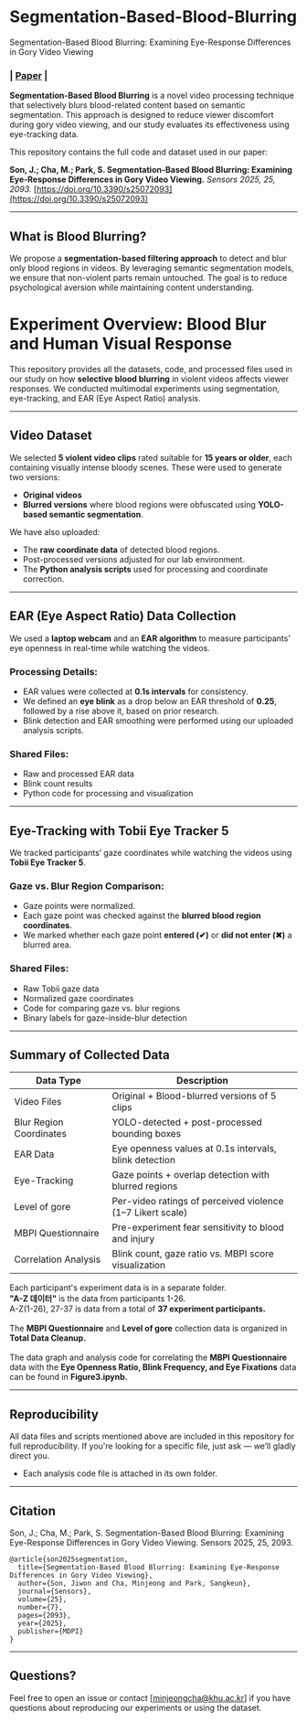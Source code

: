 # Segmentation-Based-Blood-Blurring
Segmentation-Based Blood Blurring: Examining Eye-Response Differences in Gory Video Viewing

<p align="">
    <h3>
        | <a href="https://doi.org/10.3390/s25072093" target="_blank"><b>Paper</b></a> |
    </h3>
</p>

**Segmentation-Based Blood Blurring** is a novel video processing technique that selectively blurs blood-related content based on semantic segmentation. This approach is designed to reduce viewer discomfort during gory video viewing, and our study evaluates its effectiveness using eye-tracking data.

This repository contains the full code and dataset used in our paper:

**Son, J.; Cha, M.; Park, S. Segmentation-Based Blood Blurring: Examining Eye-Response Differences in Gory Video Viewing.** *Sensors 2025, 25, 2093.*  [https://doi.org/10.3390/s25072093](https://doi.org/10.3390/s25072093)

---

## What is Blood Blurring?

We propose a **segmentation-based filtering approach** to detect and blur only blood regions in videos. By leveraging semantic segmentation models, we ensure that non-violent parts remain untouched. The goal is to reduce psychological aversion while maintaining content understanding.


# Experiment Overview: Blood Blur and Human Visual Response

This repository provides all the datasets, code, and processed files used in our study on how **selective blood blurring** in violent videos affects viewer responses. We conducted multimodal experiments using segmentation, eye-tracking, and EAR (Eye Aspect Ratio) analysis.

---

## Video Dataset

We selected **5 violent video clips** rated suitable for **15 years or older**, each containing visually intense bloody scenes. These were used to generate two versions:
- **Original videos**  
- **Blurred versions** where blood regions were obfuscated using **YOLO-based semantic segmentation**.

We have also uploaded:
- The **raw coordinate data** of detected blood regions.
- Post-processed versions adjusted for our lab environment.
- The **Python analysis scripts** used for processing and coordinate correction.

---

## EAR (Eye Aspect Ratio) Data Collection

We used a **laptop webcam** and an **EAR algorithm** to measure participants’ eye openness in real-time while watching the videos.

### Processing Details:
- EAR values were collected at **0.1s intervals** for consistency.
- We defined an **eye blink** as a drop below an EAR threshold of **0.25**, followed by a rise above it, based on prior research.
- Blink detection and EAR smoothing were performed using our uploaded analysis scripts.

### Shared Files:
- Raw and processed EAR data  
- Blink count results  
- Python code for processing and visualization

---

## Eye-Tracking with Tobii Eye Tracker 5

We tracked participants’ gaze coordinates while watching the videos using **Tobii Eye Tracker 5**.

### Gaze vs. Blur Region Comparison:
- Gaze points were normalized.
- Each gaze point was checked against the **blurred blood region coordinates**.
- We marked whether each gaze point **entered (✔)** or **did not enter (✖)** a blurred area.

### Shared Files:
- Raw Tobii gaze data  
- Normalized gaze coordinates  
- Code for comparing gaze vs. blur regions  
- Binary labels for gaze-inside-blur detection

---

## Summary of Collected Data

| Data Type                     | Description                                                                 |
|------------------------------|-----------------------------------------------------------------------------|
|    Video Files               | Original + Blood-blurred versions of 5 clips                                |
|    Blur Region Coordinates   | YOLO-detected + post-processed bounding boxes                              |
|    EAR Data                  | Eye openness values at 0.1s intervals, blink detection                      |
|    Eye-Tracking              | Gaze points + overlap detection with blurred regions                        |
|    Level of gore              | Per-video ratings of perceived violence (1–7 Likert scale)                  |
|    MBPI Questionnaire        | Pre-experiment fear sensitivity to blood and injury                        |
|    Correlation Analysis      | Blink count, gaze ratio vs. MBPI score visualization                        |

Each participant's experiment data is in a separate folder.<br>
**"A-Z 데이터"** is the data from participants 1-26. <br>
A-Z(1-26), 27-37 is data from a total of **37 experiment participants.**
<br><br>
The **MBPI Questionnaire** and **Level of gore** collection data is organized in **Total Data Cleanup.**
<br><br>
The data graph and analysis code for correlating the **MBPI Questionnaire** data with the **Eye Openness Ratio, Blink Frequency, and Eye Fixations** data can be found in **Figure3.ipynb.**

---

## Reproducibility

All data files and scripts mentioned above are included in this repository for full reproducibility. If you're looking for a specific file, just ask — we’ll gladly direct you.
* Each analysis code file is attached in its own folder.

---

## Citation

Son, J.; Cha, M.; Park, S. Segmentation-Based Blood Blurring: Examining Eye-Response Differences in Gory Video Viewing. Sensors 2025, 25, 2093.
```
@article{son2025segmentation,
  title={Segmentation-Based Blood Blurring: Examining Eye-Response Differences in Gory Video Viewing},
  author={Son, Jiwon and Cha, Minjeong and Park, Sangkeun},
  journal={Sensors},
  volume={25},
  number={7},
  pages={2093},
  year={2025},
  publisher={MDPI}
}
```

---

## Questions?

Feel free to open an issue or contact [minjeongcha@khu.ac.kr] if you have questions about reproducing our experiments or using the dataset.

